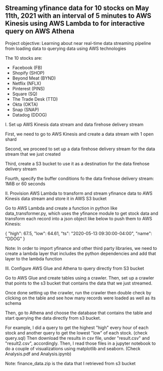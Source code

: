 ## Streaming yfinance data for 10 stocks on May 11th, 2021 with an interval of 5 minutes to AWS Kinesis using AWS Lambda to for interactive query on AWS Athena 

Project objective: Learning about near real-time data streaming pipeline from loading data to querying data using AWS technologies

The 10 stocks are:
- Facebook (FB)
- Shopify (SHOP)
- Beyond Meat (BYND)
- Netflix (NFLX)
- Pinterest (PINS)
- Square (SQ)
- The Trade Desk (TTD)
- Okta (OKTA)
- Snap (SNAP)
- Datadog (DDOG)


I. Set up AWS Kinesis data stream and data firehose delivery stream

First, we need to go to AWS Kinesis and create a data stream with 1 open shard 

Second, we proceed to set up a data firehose delivery stream for the data stream that we just created

Third, create a S3 bucket to use it as a destination for the data firehose delivery stream 

Fourth, specify the buffer conditions fo the data firehose delivery stream: 1MiB or 60 seconds

II. Provision AWS Lambda to transform and stream yfinance data to AWS Kinesis data stream and store it in AWS S3 bucket

Go to AWS Lambda and create a function in python like data_transformer.py, which uses the yfinance module to get stock data and transform each record into a json object like below to push them to AWS Kinesis:

{
  "high": 67.5, 
  "low": 64.61, 
  "ts": "2020-05-13 09:30:00-04:00", 
  "name": "DDOG"
}

Note: In order to import yfinance and other third party libraries, we need to create a lambda layer that includes the python dependencies and add that layer to the lambda function

III. Configure AWS Glue and Athena to query directly from S3 bucket

Go to AWS Glue and create tables using a crawler. Then, set up a crawler that points to the s3 bucket that contains the data that we just streamed. 

Once done setting up the crawler, run the crawler then double check by clicking on the table and see how many records were loaded as well as its schema

Then, go to Athena and choose the database that contains the table and start querying the data directly from s3 bucket. 

For example, I did a query to get the highest "high" every hour of each stock and another query to get the lowest "low" of each stock. (check query.sql) Then download the results in csv file, under "result.csv" and "result2.csv", accordingly. Then, I read those files in a jupyter notebook to do a couple of visualizations using matplotlib and seaborn. (Check Analysis.pdf and Analysis.ipynb)

Note: finance_data.zip is the data that I retrieved from s3 bucket
